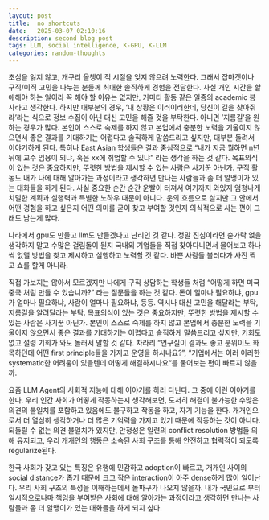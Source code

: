 ```yaml
---
layout: post
title:  no shortcuts
date:   2025-03-07 02:10:16
description: second blog post
tags: LLM, social intelligence, K-GPU, K-LLM
categories: random-thoughts
---
```


초심을 잃지 않고, 개구리 올챙이 적 시절을 잊지 않으려 노력한다. 그래서 잡마켓이나 구직/이직 고민을 나누는 분들께 최대한 솔직하게 경험을 전달한다. 사실 개인 시간을 할애해야 하는 일이라 꼭 해야 할 이유는 없지만, 커미티 활동 같은 일종의 academic 봉사라고 생각한다. 하지만 대부분의 경우, ‘내 상황은 이러이러한데, 당신이 길을 찾아줘라’라는 식으로 정보 수집이 아닌 대신 고민을 해줄 것을 부탁한다. 아니면 ’지름길’을 원하는 경우가 많다. 본인이 스스로 숙제를 하지 않고 본업에서 충분한 노력을 기울이지 않으면서 좋은 결과를 기대하기는 어렵다고 솔직하게 말씀드리고 싶지만, 대부분 돌려서 이야기하게 된다. 특히나 East Asian 학생들은 결과 중심적으로 “내가 지금 뭘하면 n년 뒤에 교수 임용이 되냐, 혹은 xx에 취업할 수 있냐” 라는 생각을 하는 것 같다. 목표의식이 있는 것은 중요하지만, 뚜렷한 방법을 제시할 수 있는 사람은 사기꾼 아닌가. 구직 활동도 내가 나에 대해 알아가는 과정이라고 생각하면 만나는 사람들과 좀 더 알맹이가 있는 대화들을 하게 된다. 사실 중요한 순간 순간 운빨이 터져서 여기까지 와있지 엄청나게 치밀한 계획과 실행력과 특별한 노하우 때문이 아니다. 운의 흐름으로 살지만 그 안에서 어떤 경험을 하고 싶은지 어떤 의미를 굳이 찾고 부여할 것인지 의식적으로 사는 편이 그래도 남는게 많다.

나라에서 gpu도 만들고 llm도 만들겠다고 난리인 것 같다. 정말 진심이라면 숟가락 얹을 생각하지 말고 수많은 걸림돌이 뭔지 국내외 기업들을 직접 찾아다니면서 물어보고 하나씩 없앨 방법을 찾고 제시하고 실행하고 노력할 것 같다. 바쁜 사람들 불러다가 사진 찍고 쇼를 할게 아니라.

직접 가보지는 않아서 모르겠지만 나에게 구직 상담하는 학생들 처럼 “어떻게 하면 미국 중국 처럼 만들 수 있습니까?” 라는 질문들을 하는 것 같다. 돈이 얼마나 필요하냐, gpu가 얼마나 필요하냐, 사람이 얼마나 필요하냐, 등등. 역시나 대신 고민을 해달라는 부탁, 지름길을 알려달라는 부탁. 목표의식이 있는 것은 중요하지만, 뚜렷한 방법을 제시할 수 있는 사람은 사기꾼 아닌가. 본인이 스스로 숙제를 하지 않고 본업에서 충분한 노력을 기울이지 않으면서 좋은 결과를 기대하기는 어렵다고 솔직하게 말씀드리고 싶지만, 기회도 없고 설령 기회가 와도 돌러서 말할 것 같다. 차라리 “연구실이 결과도 좋고 분위이도 화목하던데 어떤 first principle들을 가지고 운영을 하시나요?”, “기업에서는 이러 이러한 systematic한 어려움이 있을텐데 어떻게 해결하시나요“를 물어보는 편이 빠르지 않을까.

요즘 LLM Agent의 사회적 지능에 대해 이야기를 하러 다닌다. 그 중에 이런 이야기를 한다. 우리 인간 사회가 어떻게 작동하는지 생각해보면, 도저히 해결이 불가능한 수많은 의견의 불일치를 포함하고 있음에도 불구하고 작동을 하고, 자기 기능을 한다. 개개인으로서 더 열심히 생각하거나 더 많은 기억력을 가지고 있기 때문에 작동하는 것이 아니다. 되돌릴 수 없는 의견 불일치가 있지만, 안정성은 일련의 conflict resolution 방법들 의해 유지되고, 우리 개개인의 행동은 소속된 사회 구조를 통해 안전하고 협력적이 되도록 regularize된다.

한국 사회가 갖고 있는 특징은 유행에 민감하고 adoption이 빠르고, 개개인 사이의 social distance가 좁기 때문에 크고 작은 interaction이 아주 dense하게 많이 일어난다. 우리 사회 구조의 특성을 이해하는데서 돌파구가 나오지 않을까. 내가 국민으로 부터 일시적으로나마 책임을 부여받은 사회에 대해 알아가는 과정이라고 생각하면 만나는 사람들과 좀 더 알맹이가 있는 대화들을 하게 되지 싶다.
